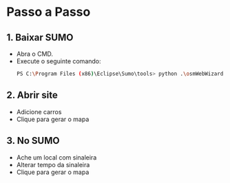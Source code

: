 # Passo a Passo

## 1. Baixar SUMO
- Abra o CMD.
- Execute o seguinte comando:
  ```bash
  PS C:\Program Files (x86)\Eclipse\Sumo\tools> python .\osmWebWizard.py

## 2. Abrir site
- Adicione carros
- Clique para gerar o mapa

## 3. No SUMO
- Ache um local com sinaleira
- Alterar tempo da sinaleira
- Clique para gerar o mapa



